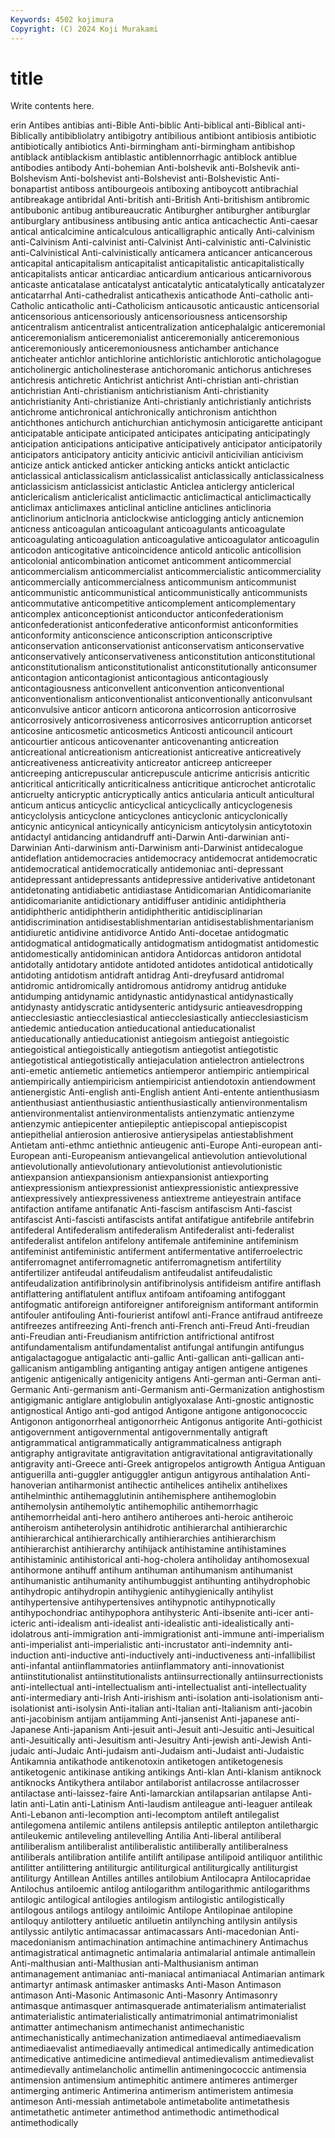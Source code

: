 ```yaml
---
Keywords: 4502 kojimura
Copyright: (C) 2024 Koji Murakami
---
```


# title

Write contents here.



erin Antibes antibias
anti-Bible Anti-biblic Anti-biblical anti-Biblical anti-Biblically antibibliolatry antibigotry antibilious antibiont antibiosis
antibiotic antibiotically antibiotics Anti-birmingham anti-birmingham antibishop antiblack antiblackism antiblastic antiblennorrhagic
antiblock antiblue antibodies antibody Anti-bohemian Anti-bolshevik anti-Bolshevik anti-Bolshevism Anti-bolshevist anti-Bolshevist
anti-Bolshevistic Anti-bonapartist antiboss antibourgeois antiboxing antiboycott antibrachial antibreakage antibridal Anti-british
anti-British Anti-britishism antibromic antibubonic antibug antibureaucratic Antiburgher antiburgher antiburglar antiburglary
antibusiness antibusing antic antica anticachectic Anti-caesar antical anticalcimine anticalculous anticalligraphic
antically Anti-calvinism anti-Calvinism Anti-calvinist anti-Calvinist Anti-calvinistic anti-Calvinistic anti-Calvinistical Anti-calvinistically anticamera
anticancer anticancerous anticapital anticapitalism anticapitalist anticapitalistic anticapitalistically anticapitalists anticar anticardiac
anticardium anticarious anticarnivorous anticaste anticatalase anticatalyst anticatalytic anticatalytically anticatalyzer anticatarrhal
Anti-cathedralist anticathexis anticathode Anti-catholic anti-Catholic anticatholic anti-Catholicism anticausotic anticaustic anticensorial
anticensorious anticensoriously anticensoriousness anticensorship anticentralism anticentralist anticentralization anticephalalgic anticeremonial anticeremonialism
anticeremonialist anticeremonially anticeremonious anticeremoniously anticeremoniousness antichamber antichance anticheater antichlor antichlorine
antichloristic antichlorotic anticholagogue anticholinergic anticholinesterase antichoromanic antichorus antichreses antichresis antichretic
Antichrist antichrist Anti-christian anti-christian antichristian Anti-christianism antichristianism Anti-christianity antichristianity Anti-christianize
Anti-christianly antichristianly antichrists antichrome antichronical antichronically antichronism antichthon antichthones antichurch
antichurchian antichymosin anticigarette anticipant anticipatable anticipate anticipated anticipates anticipating anticipatingly
anticipation anticipations anticipative anticipatively anticipator anticipatorily anticipators anticipatory anticity anticivic
anticivil anticivilian anticivism anticize antick anticked anticker anticking anticks antickt
anticlactic anticlassical anticlassicalism anticlassicalist anticlassically anticlassicalness anticlassicism anticlassicist anticlastic Anticlea
anticlergy anticlerical anticlericalism anticlericalist anticlimactic anticlimactical anticlimactically anticlimax anticlimaxes anticlinal
anticline anticlines anticlinoria anticlinorium anticlnoria anticlockwise anticlogging anticly anticnemion anticness
anticoagulan anticoagulant anticoagulants anticoagulate anticoagulating anticoagulation anticoagulative anticoagulator anticoagulin anticodon
anticogitative anticoincidence anticold anticolic anticollision anticolonial anticombination anticomet anticomment anticommercial
anticommercialism anticommercialist anticommercialistic anticommerciality anticommercially anticommercialness anticommunism anticommunist anticommunistic anticommunistical
anticommunistically anticommunists anticommutative anticompetitive anticomplement anticomplementary anticomplex anticonceptionist anticonductor anticonfederationism
anticonfederationist anticonfederative anticonformist anticonformities anticonformity anticonscience anticonscription anticonscriptive anticonservation anticonservationist
anticonservatism anticonservative anticonservatively anticonservativeness anticonstitution anticonstitutional anticonstitutionalism anticonstitutionalist anticonstitutionally anticonsumer
anticontagion anticontagionist anticontagious anticontagiously anticontagiousness anticonvellent anticonvention anticonventional anticonventionalism anticonventionalist
anticonventionally anticonvulsant anticonvulsive anticor anticorn anticorona anticorrosion anticorrosive anticorrosively anticorrosiveness
anticorrosives anticorruption anticorset anticosine anticosmetic anticosmetics Anticosti anticouncil anticourt anticourtier
anticous anticovenanter anticovenanting anticreation anticreational anticreationism anticreationist anticreative anticreatively anticreativeness
anticreativity anticreator anticreep anticreeper anticreeping anticrepuscular anticrepuscule anticrime anticrisis anticritic
anticritical anticritically anticriticalness anticritique anticrochet anticrotalic anticruelty anticryptic anticryptically antics
anticularia anticult anticultural anticum anticus anticyclic anticyclical anticyclically anticyclogenesis anticyclolysis
anticyclone anticyclones anticyclonic anticyclonically anticynic anticynical anticynically anticynicism anticytolysin anticytotoxin
antidactyl antidancing antidandruff anti-Darwin Anti-darwinian anti-Darwinian Anti-darwinism anti-Darwinism anti-Darwinist antidecalogue
antideflation antidemocracies antidemocracy antidemocrat antidemocratic antidemocratical antidemocratically antidemoniac anti-depressant antidepressant
antidepressants antidepressive antiderivative antidetonant antidetonating antidiabetic antidiastase Antidicomarian Antidicomarianite antidicomarianite
antidictionary antidiffuser antidinic antidiphtheria antidiphtheric antidiphtherin antidiphtheritic antidisciplinarian antidiscrimination antidisestablishmentarian
antidisestablishmentarianism antidiuretic antidivine antidivorce Antido Anti-docetae antidogmatic antidogmatical antidogmatically antidogmatism
antidogmatist antidomestic antidomestically antidominican antidora Antidorcas antidoron antidotal antidotally antidotary
antidote antidoted antidotes antidotical antidotically antidoting antidotism antidraft antidrag Anti-dreyfusard
antidromal antidromic antidromically antidromous antidromy antidrug antiduke antidumping antidynamic antidynastic
antidynastical antidynastically antidynasty antidyscratic antidysenteric antidysuric antieavesdropping antiecclesiastic antiecclesiastical antiecclesiastically
antiecclesiasticism antiedemic antieducation antieducational antieducationalist antieducationally antieducationist antiegoism antiegoist antiegoistic
antiegoistical antiegoistically antiegotism antiegotist antiegotistic antiegotistical antiegotistically antiejaculation antielectron antielectrons
anti-emetic antiemetic antiemetics antiemperor antiempiric antiempirical antiempirically antiempiricism antiempiricist antiendotoxin
antiendowment antienergistic Anti-english anti-English antient Anti-entente antienthusiasm antienthusiast antienthusiastic antienthusiastically
antienvironmentalism antienvironmentalist antienvironmentalists antienzymatic antienzyme antienzymic antiepicenter antiepileptic antiepiscopal antiepiscopist
antiepithelial antierosion antierosive antierysipelas antiestablishment Antietam anti-ethmc antiethnic antieugenic anti-Europe
Anti-european anti-European anti-Europeanism antievangelical antievolution antievolutional antievolutionally antievolutionary antievolutionist antievolutionistic
antiexpansion antiexpansionism antiexpansionist antiexporting antiexpressionism antiexpressionist antiexpressionistic antiexpressive antiexpressively antiexpressiveness
antiextreme antieyestrain antiface antifaction antifame antifanatic Anti-fascism antifascism Anti-fascist antifascist
Anti-fascisti antifascists antifat antifatigue antifebrile antifebrin antifederal Antifederalism antifederalism Antifederalist
anti-federalist antifederalist antifelon antifelony antifemale antifeminine antifeminism antifeminist antifeministic antiferment
antifermentative antiferroelectric antiferromagnet antiferromagnetic antiferromagnetism antifertility antifertilizer antifeudal antifeudalism antifeudalist
antifeudalistic antifeudalization antifibrinolysin antifibrinolysis antifideism antifire antiflash antiflattering antiflatulent antiflux
antifoam antifoaming antifoggant antifogmatic antiforeign antiforeigner antiforeignism antiformant antiformin antifouler
antifouling Anti-fourierist antifowl anti-France antifraud antifreeze antifreezes antifreezing Anti-french anti-French
anti-Freud Anti-freudian anti-Freudian anti-Freudianism antifriction antifrictional antifrost antifundamentalism antifundamentalist antifungal
antifungin antifungus antigalactagogue antigalactic anti-gallic Anti-gallican anti-gallican anti-gallicanism antigambling antiganting
antigay antigen antigene antigenes antigenic antigenically antigenicity antigens Anti-german anti-German
anti-Germanic Anti-germanism anti-Germanism anti-Germanization antighostism antigigmanic antiglare antiglobulin antiglyoxalase Anti-gnostic
antignostic antignostical Antigo anti-god antigod Antigone antigone antigonococcic Antigonon antigonorrheal
antigonorrheic Antigonus antigorite Anti-gothicist antigovernment antigovernmental antigovernmentally antigraft antigrammatical antigrammatically
antigrammaticalness antigraph antigraphy antigravitate antigravitation antigravitational antigravitationally antigravity anti-Greece anti-Greek
antigropelos antigrowth Antigua Antiguan antiguerilla anti-guggler antiguggler antigun antigyrous antihalation
Anti-hanoverian antiharmonist antihectic antihelices antihelix antihelixes antihelminthic antihemagglutinin antihemisphere antihemoglobin
antihemolysin antihemolytic antihemophilic antihemorrhagic antihemorrheidal anti-hero antihero antiheroes anti-heroic antiheroic
antiheroism antiheterolysin antihidrotic antihierarchal antihierarchic antihierarchical antihierarchically antihierarchies antihierarchism antihierarchist
antihierarchy antihijack antihistamine antihistamines antihistaminic antihistorical anti-hog-cholera antiholiday antihomosexual antihormone
antihuff antihum antihuman antihumanism antihumanist antihumanistic antihumanity antihumbuggist antihunting antihydrophobic
antihydropic antihydropin antihygienic antihygienically antihylist antihypertensive antihypertensives antihypnotic antihypnotically antihypochondriac
antihypophora antihysteric Anti-ibsenite anti-icer anti-icteric anti-idealism anti-idealist anti-idealistic anti-idealistically anti-idolatrous
anti-immigration anti-immigrationist anti-immune anti-imperialism anti-imperialist anti-imperialistic anti-incrustator anti-indemnity anti-induction anti-inductive
anti-inductively anti-inductiveness anti-infallibilist anti-infantal antiinflammatories antiinflammatory anti-innovationist antiinstitutionalist antiinstitutionalists antiinsurrectionally
antiinsurrectionists anti-intellectual anti-intellectualism anti-intellectualist anti-intellectuality anti-intermediary anti-Irish Anti-irishism anti-isolation anti-isolationism
anti-isolationist anti-isolysin Anti-italian anti-Italian anti-Italianism anti-jacobin anti-jacobinism antijam antijamming Anti-jansenist
Anti-japanese anti-Japanese Anti-japanism Anti-jesuit anti-Jesuit anti-Jesuitic anti-Jesuitical anti-Jesuitically anti-Jesuitism anti-Jesuitry
Anti-jewish anti-Jewish Anti-judaic anti-Judaic Anti-judaism anti-Judaism anti-Judaist anti-Judaistic Antikamnia antikathode
antikenotoxin antiketogen antiketogenesis antiketogenic antikinase antiking antikings Anti-klan Anti-klanism antiknock
antiknocks Antikythera antilabor antilaborist antilacrosse antilacrosser antilactase anti-laissez-faire Anti-lamarckian antilapsarian
antilapse Anti-latin anti-Latin anti-Latinism Anti-laudism antileague anti-leaguer antileak Anti-Lebanon anti-lecomption
anti-lecomptom antileft antilegalist antilegomena antilemic antilens antilepsis antileptic antilepton antilethargic
antileukemic antileveling antilevelling Antilia Anti-liberal antiliberal antiliberalism antiliberalist antiliberalistic antiliberally
antiliberalness antiliberals antilibration antilife antilift antilipase antilipoid antiliquor antilithic antilitter
antilittering antiliturgic antiliturgical antiliturgically antiliturgist antiliturgy Antillean Antilles antilles antilobium
Antilocapra Antilocapridae Antilochus antiloemic antilog antilogarithm antilogarithmic antilogarithms antilogic antilogical
antilogies antilogism antilogistic antilogistically antilogous antilogs antilogy antiloimic Antilope Antilopinae
antilopine antiloquy antilottery antiluetic antiluetin antilynching antilysin antilysis antilyssic antilytic
antimacassar antimacassars Anti-macedonian Anti-macedonianism antimachination antimachine antimachinery Antimachus antimagistratical antimagnetic
antimalaria antimalarial antimale antimallein Anti-malthusian anti-Malthusian anti-Malthusianism antiman antimanagement antimaniac
anti-maniacal antimaniacal Antimarian antimark antimartyr antimask antimasker antimasks Anti-Mason Antimason
antimason Anti-Masonic Antimasonic Anti-Masonry Antimasonry antimasque antimasquer antimasquerade antimaterialism antimaterialist
antimaterialistic antimaterialistically antimatrimonial antimatrimonialist antimatter antimechanism antimechanist antimechanistic antimechanistically antimechanization
antimediaeval antimediaevalism antimediaevalist antimediaevally antimedical antimedically antimedication antimedicative antimedicine antimedieval
antimedievalism antimedievalist antimedievally antimelancholic antimellin antimeningococcic antimensia antimension antimensium antimephitic
antimere antimeres antimerger antimerging antimeric Antimerina antimerism antimeristem antimesia antimeson
Anti-messiah antimetabole antimetabolite antimetathesis antimetathetic antimeter antimethod antimethodic antimethodical antimethodically
